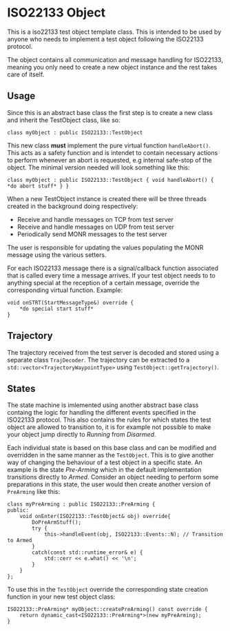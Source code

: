 # ISO22133 Object
This is a iso22133 test object template class. This is intended to be used by 
anyone who needs to implement a test object following the ISO22133 protocol.

The object contains all communication and message handling for ISO22133, meaning 
you only need to create a new object instance and the rest takes care of itself.

## Usage
Since this is an abstract base class the first step is to create a new class and 
inherit the TestObject class, like so:

`class myObject : public ISO22133::TestObject`

This new class **must** implement the pure virtual function `handleAbort()`.
This acts as a safety function and is intendet to contain necessary actions to
perform whenever an abort is requested, e.g internal safe-stop of the object.
The minimal version needed will look something like this:

`class myObject : public ISO22133::TestObject {
    void handleAbort() { *do abort stuff* }
}`

When a new TestObject instance is created there will be three threads created in
the background doing respectively: 
* Receive and handle messages on TCP from test server
* Receive and handle messages on UDP from test server
* Periodically send MONR messages to the test server

The user is responsible for updating the values populating the MONR message
using the various setters.

For each ISO22133 message there is a signal/callback function associated that is
called every time a message arrives. If your test object needs to to anything 
special at the reception of a certain message, override the corresponding virtual
function. Example: 

```
void onSTRT(StartMessageType&) override {
    *do special start stuff*
}
```

## Trajectory
The trajectory received from the test server is decoded and stored using a 
separate class `TrajDecoder`. The trajectory can be extracted to a 
`std::vector<TrajectoryWaypointType>` using `TestObject::getTrajectory()`.

## States
The state machine is imlemented using another abstract base class containg the 
logic for handling the different events specified in the ISO22133 protocol. 
This also contains the rules for which states the test object are allowed to 
transition to, it is for example not possible to make your object jump directly
to *Running* from *Disarmed*.

Each individual state is based on this base class and can be modified and
overridden in the same manner as the `TestObject`. This is to give another way 
of changing the behaviour of a test object in a specific state. An example is 
the state *Pre-Arming* which in the default implementation transitions directly
to *Armed*. Consider an object needing to perform some preparations in this 
state, the user would then create another version of `PreArming` like this:

```
class myPreArming : public ISO22133::PreArming {
public:
    void onEnter(ISO22133::TestObject& obj) override{
        DoPreArmStuff();
        try {
            this->handleEvent(obj, ISO22133::Events::N); // Transition to Armed
        }
        catch(const std::runtime_error& e) {
            std::cerr << e.what() << '\n';
        }
    }
};
```
To use this in the `TestObject` override the corresponding state creation 
function in your new test object class:
```
ISO22133::PreArming* myObject::createPreArming() const override {
    return dynamic_cast<ISO22133::PreArming*>(new myPreArming);
}
```
